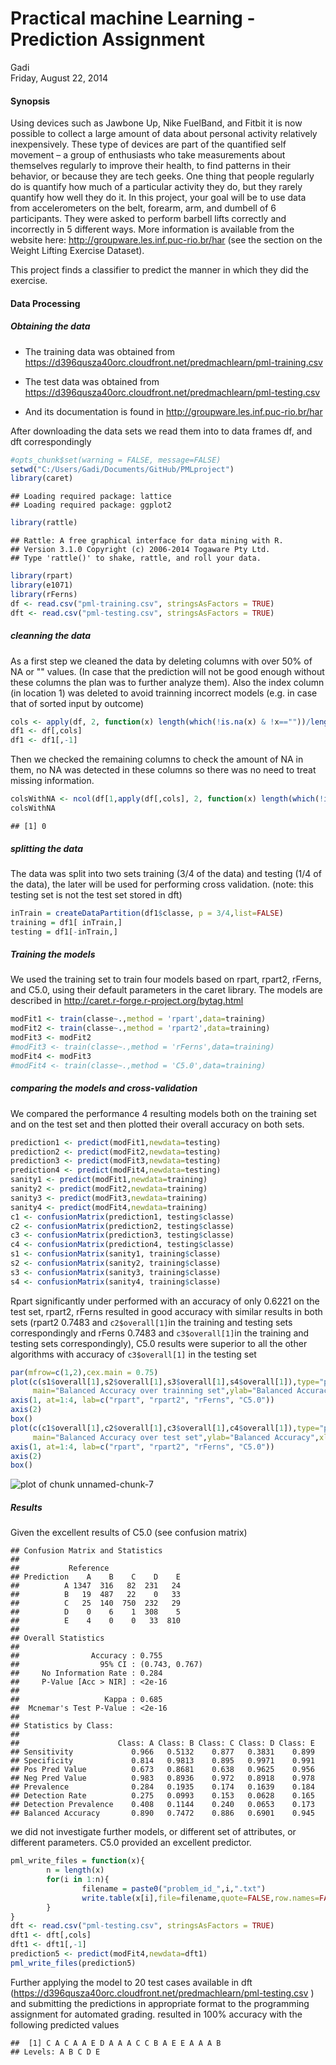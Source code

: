 # Practical machine Learning - Prediction Assignment
Gadi  
Friday, August 22, 2014  

#### Synopsis


Using devices such as Jawbone Up, Nike FuelBand, and Fitbit it is now possible to collect a large amount of data about personal activity relatively inexpensively. These type of devices are part of the quantified self movement – a group of enthusiasts who take measurements about themselves regularly to improve their health, to find patterns in their behavior, or because they are tech geeks. One thing that people regularly do is quantify how much of a particular activity they do, but they rarely quantify how well they do it. In this project, your goal will be to use data from accelerometers on the belt, forearm, arm, and dumbell of 6 participants. They were asked to perform barbell lifts correctly and incorrectly in 5 different ways. More information is available from the website here: http://groupware.les.inf.puc-rio.br/har (see the section on the Weight Lifting Exercise Dataset).

This  project finds a classifier to  predict the manner in which they did the exercise. 

#### Data Processing


##### Obtaining the data
- The training data was obtained from  <https://d396qusza40orc.cloudfront.net/predmachlearn/pml-training.csv> 

- The test  data was obtained from  <https://d396qusza40orc.cloudfront.net/predmachlearn/pml-testing.csv> 

- And its documentation is found in  <http://groupware.les.inf.puc-rio.br/har>

After downloading the data sets we read them into to data frames df, and dft correspondingly


```r
#opts_chunk$set(warning = FALSE, message=FALSE)
setwd("C:/Users/Gadi/Documents/GitHub/PMLproject")
library(caret)
```

```
## Loading required package: lattice
## Loading required package: ggplot2
```

```r
library(rattle)
```

```
## Rattle: A free graphical interface for data mining with R.
## Version 3.1.0 Copyright (c) 2006-2014 Togaware Pty Ltd.
## Type 'rattle()' to shake, rattle, and roll your data.
```

```r
library(rpart)
library(e1071)
library(rFerns)
df <- read.csv("pml-training.csv", stringsAsFactors = TRUE)
dft <- read.csv("pml-testing.csv", stringsAsFactors = TRUE)
```

##### cleanning the data

As a first step we cleaned the data by deleting columns with over 50% of NA or "" values. (In case that the prediction will not be good enough without these columns the plan was to further analyze them). Also the index column (in location 1) was deleted to avoid trainning incorrect models (e.g. in case that of sorted input by outcome)


```r
cols <- apply(df, 2, function(x) length(which(!is.na(x) & !x==""))/length(x)) > 0.5
df1 <- df[,cols]
df1 <- df1[,-1]
```

Then we checked the remaining columns to check the amount of NA in them, no NA was detected in these columns so there was no need to treat missing information.


```r
colsWithNA <- ncol(df[1,apply(df[,cols], 2, function(x) length(which(!is.na(x)))/length(x)) < 1])
colsWithNA
```

```
## [1] 0
```

##### splitting the data

The data was split into two sets training (3/4 of the data) and testing (1/4 of the data), the later will be used for performing cross validation. (note: this testing set is not the test set stored in dft)



```r
inTrain = createDataPartition(df1$classe, p = 3/4,list=FALSE)
training = df1[ inTrain,]
testing = df1[-inTrain,]
```

##### Training the models

We used the training  set to train four models based on  rpart, rpart2, rFerns, and C5.0, using their default parameters in the caret library. The models are described in http://caret.r-forge.r-project.org/bytag.html  


```r
modFit1 <- train(classe~.,method = 'rpart',data=training)
modFit2 <- train(classe~.,method = 'rpart2',data=training)
modFit3 <- modFit2
#modFit3 <- train(classe~.,method = 'rFerns',data=training)
modFit4 <- modFit3
#modFit4 <- train(classe~.,method = 'C5.0',data=training)
```

##### comparing the models and cross-validation

We compared the performance 4 resulting models  both on the training set and on the test set and then plotted their overall accuracy on both sets. 


```r
prediction1 <- predict(modFit1,newdata=testing)
prediction2 <- predict(modFit2,newdata=testing)
prediction3 <- predict(modFit3,newdata=testing)
prediction4 <- predict(modFit4,newdata=testing)
sanity1 <- predict(modFit1,newdata=training)
sanity2 <- predict(modFit2,newdata=training)
sanity3 <- predict(modFit3,newdata=training)
sanity4 <- predict(modFit4,newdata=training)
c1 <- confusionMatrix(prediction1, testing$classe)
c2 <- confusionMatrix(prediction2, testing$classe)
c3 <- confusionMatrix(prediction3, testing$classe)
c4 <- confusionMatrix(prediction4, testing$classe)
s1 <- confusionMatrix(sanity1, training$classe)
s2 <- confusionMatrix(sanity2, training$classe)
s3 <- confusionMatrix(sanity3, training$classe)
s4 <- confusionMatrix(sanity4, training$classe)
```

Rpart significantly under performed with an accuracy of only 0.6221 on the test set,  rpart2, rFerns resulted in good accuracy with similar results in both sets (rpart2 0.7483 and `c2$overall[1]`in the training and testing sets correspondingly  and  rFerns 0.7483 and `c3$overall[1]`in the training and testing sets correspondingly),  C5.0 results were superior to all the other algorithms with accuracy of  `c3$overall[1]` in the testing set





```r
par(mfrow=c(1,2),cex.main = 0.75)
plot(c(s1$overall[1],s2$overall[1],s3$overall[1],s4$overall[1]),type="p",col="red",
     main="Balanced Accuracy over trainning set",ylab="Balanced Accuracy",xlab="Algorithm",axes=FALSE)
axis(1, at=1:4, lab=c("rpart", "rpart2", "rFerns", "C5.0"))
axis(2)
box()
plot(c(c1$overall[1],c2$overall[1],c3$overall[1],c4$overall[1]),type="p",col="red",
     main="Balanced Accuracy over test set",ylab="Balanced Accuracy",xlab="Algorithm",axes=FALSE)
axis(1, at=1:4, lab=c("rpart", "rpart2", "rFerns", "C5.0"))
axis(2)
box()
```

![plot of chunk unnamed-chunk-7](./PML_files/figure-html/unnamed-chunk-7.png) 


##### Results
Given the excellent results of C5.0 (see confusion matrix)

```
## Confusion Matrix and Statistics
## 
##           Reference
## Prediction    A    B    C    D    E
##          A 1347  316   82  231   24
##          B   19  487   22    0   33
##          C   25  140  750  232   29
##          D    0    6    1  308    5
##          E    4    0    0   33  810
## 
## Overall Statistics
##                                         
##                Accuracy : 0.755         
##                  95% CI : (0.743, 0.767)
##     No Information Rate : 0.284         
##     P-Value [Acc > NIR] : <2e-16        
##                                         
##                   Kappa : 0.685         
##  Mcnemar's Test P-Value : <2e-16        
## 
## Statistics by Class:
## 
##                      Class: A Class: B Class: C Class: D Class: E
## Sensitivity             0.966   0.5132    0.877   0.3831    0.899
## Specificity             0.814   0.9813    0.895   0.9971    0.991
## Pos Pred Value          0.673   0.8681    0.638   0.9625    0.956
## Neg Pred Value          0.983   0.8936    0.972   0.8918    0.978
## Prevalence              0.284   0.1935    0.174   0.1639    0.184
## Detection Rate          0.275   0.0993    0.153   0.0628    0.165
## Detection Prevalence    0.408   0.1144    0.240   0.0653    0.173
## Balanced Accuracy       0.890   0.7472    0.886   0.6901    0.945
```

we did not investigate further models, or  different set of attributes, or different parameters. C5.0 provided an excellent predictor. 


```r
pml_write_files = function(x){
        n = length(x)
        for(i in 1:n){
                filename = paste0("problem_id_",i,".txt")
                write.table(x[i],file=filename,quote=FALSE,row.names=FALSE,col.names=FALSE)
        }
}
dft <- read.csv("pml-testing.csv", stringsAsFactors = TRUE)
dft1 <- dft[,cols]
dft1 <- dft1[,-1]
prediction5 <- predict(modFit4,newdata=dft1)
pml_write_files(prediction5)
```

Further applying the model to  20 test cases available in dft (<https://d396qusza40orc.cloudfront.net/predmachlearn/pml-testing.csv> ) and  submitting the predictions in appropriate format to the programming assignment for automated grading. resulted in 100% accuracy with the following predicted values


```
##  [1] C A C A A E D A A A C C B A E E A A A B
## Levels: A B C D E
```



